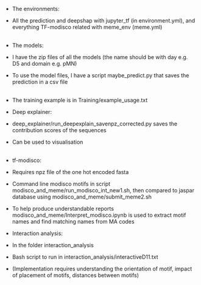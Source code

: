 - The environments:
- All the prediction and deepshap with jupyter_tf (in environment.yml), and everything TF-modisco related with meme_env (meme.yml)<br/><br/>

- The models:
- I have the zip files of all the models (the name should be with day e.g. D5 and domain e.g. pMN)
- To use the model files, I have a script maybe_predict.py that saves the prediction in a csv file<br/><br/>
- The training example is in Training/example_usage.txt

- Deep explainer:
- deep_explainer/run_deepexplain_savenpz_corrected.py saves the contribution scores of the sequences
- Can be used to visualisation <br/><br/>

- tf-modisco:
- Requires npz file of the one hot encoded fasta
- Command line modisco motifs in script modisco_and_meme/run_modisco_int_new1.sh, then compared to jaspar database using modisco_and_meme/submit_meme2.sh
- To help produce understandable reports modisco_and_meme/Interpret_modisco.ipynb is used to extract motif names and find matching names from MA codes

- Interaction analysis:
- In the folder interaction_analysis
- Bash script to run in interaction_analysis/interactiveD11.txt
- (Implementation requires understanding the orientation of motif, impact of placement of motifs, distances between motifs)
